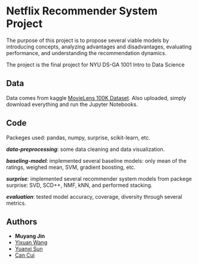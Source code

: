 # Netflix Recommender System Project

The purpose of this project is to propose several viable models by introducing concepts, analyzing advantages and disadvantages, evaluating performance, and understanding the recommendation dynamics.

The project is the final project for NYU DS-GA 1001 Intro to Data Science

## Data 
Data comes from kaggle [MovieLens 100K Dataset](https://www.kaggle.com/prajitdatta/movielens-100k-dataset). 
Also uploaded, simply download everything and run the Jupyter Notebooks. 

## Code
Packeges used: pandas, numpy, surprise, scikit-learn, etc.

***data-preprocessing***: some data cleaning and data visualization. 

***baseling-model***: implemented several baseline models: only mean of the ratings, weighed mean, SVM, gradient boosting, etc.

***surprise***: implemented several recommender system models from packege surprise: SVD, SCD++, NMF, kNN, and performed stacking.

***evaluation***: tested model accuracy, coverage, diversity through several metrics. 


## Authors

* **Muyang Jin** 
* [Yixuan Wang](https://github.com/Elainewyxx)
* [Yuanxi Sun](https://github.com/sunyuanxi)
* [Can Cui](https://github.com/cuican1432)
